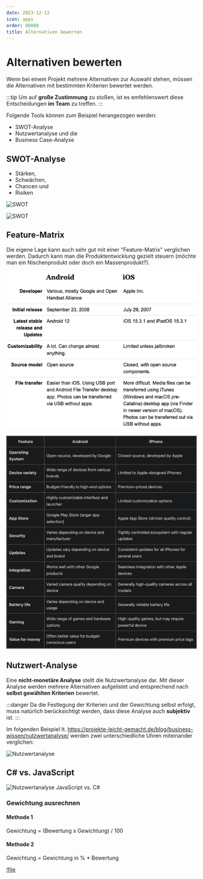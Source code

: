 ```yaml
---
date: 2023-12-12
icon: apps
order: 80000
title: Alternativen bewerten
---
```


# Alternativen bewerten

Wenn bei einem Projekt mehrere Alternativen zur Auswahl stehen, müssen die Alternativen mit bestimmten Kriterien bewertet werden.

:::tip
Um auf **große Zustimmung** zu stoßen, ist es emfehlenswert diese Entscheidungen **im Team** zu treffen.
:::

Folgende Tools können zum Beispiel herangezogen werden:

- SWOT-Analyse
- Nutzwertanalyse und die
- Business Case-Analyse

## SWOT-Analyse

- Stärken,
- Schwächen,
- Chancen und
- Risiken

![SWOT](/images/theorie/swot-analyse.jpeg)

![SWOT](/images/theorie/swot-analyse2.png)

## Feature-Matrix

Die eigene Lage kann auch sehr gut mit einer "Feature-Matrix" verglichen werden. Dadurch kann man die Produktentwicklung gezielt steuern (möchte man ein Nischenprodukt oder doch ein Massenprodukt?).

![Feature-Matrix: iOS vs. Android](../../public/images/theorie/feature-matrix.png)

![Feature-Matrix: iOS vs. Android](../../public/images/theorie/feature-matrix-anroid-apple.png)

## Nutzwert-Analyse

Eine **nicht-monetäre Analyse** stellt die Nutzwertanalyse dar. Mit dieser Analyse werden mehrere Alternativen aufgelistet und entsprechend nach **selbst gewählten Kriterien** bewertet.

:::danger
Da die Festlegung der Kriterien und der Gewichtung selbst erfolgt, muss natürlich berücksichtigt werden, dass diese Analyse auch **subjektiv** ist.
:::

Im folgenden Beispiel lt. https://projekte-leicht-gemacht.de/blog/business-wissen/nutzwertanalyse/ werden zwei unterschiedliche Uhren miteinander verglichen:

![Nutzwertanalyse](/images/theorie/nutzwertanalyse.png)

## C# vs. JavaScript

![Nutzwertanalyse JavaScript vs. C#](/images/theorie/nutzwertanalyse.png)

### Gewichtung ausrechnen

#### Methode 1

Gewichtung = (Bewertung x Gewichtung) / 100

#### Methode 2

Gewichtung = Gewichtung in % \* Bewertung

[!file](/downloads/theorie/nutzwertanalyse_js_oder_cs.xlsx)
